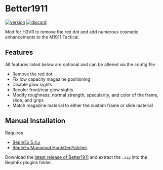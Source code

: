 # Better1911
[![version](https://img.shields.io/github/v/release/Maiq-The-Dude/Better1911?&label=version&style=flat-square)](https://github.com/Maiq-The-Dude/Better1911/releases/latest) [![discord](https://img.shields.io/discord/777351065950879744?label=&logo=discord&logoColor=ffffff&color=7389D8&labelColor=6A7EC2&style=flat-square)](https://discord.gg/g8xeFyt42j)

Mod for H3VR to remove the red dot and add numerous cosmetic enhancements to the M1911 Tactical.

## Features
All features listed below are optional and can be altered via the config file
- Remove the red dot
- Fix low capacity magazine positioning
- Disable glow sights
- Recolor front/rear glow sights
- Modify roughness, normal strength, specularity, and color of the frame, slide, and grips
- Match magazine material to either the custom frame or slide material

## Manual Installation
Requires 
 - [BepInEx 5.4.x](https://github.com/BepInEx/BepInEx/releases)
 - [BepInEx.Monomod.HookGenPatcher](https://github.com/harbingerofme/Bepinex.Monomod.HookGenPatcher/releases).

Download the [latest release of Better1911](https://github.com/Maiq-The-Dude/Better1911/releases/latest) and extract the `.zip` into the BepInEx plugins folder.

